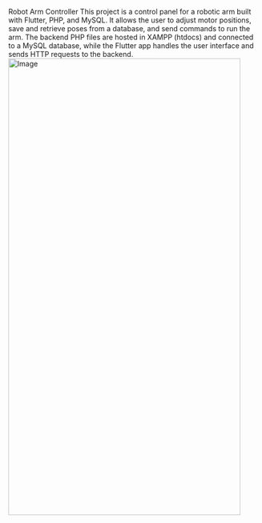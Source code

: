Robot Arm Controller
This project is a control panel for a robotic arm built with Flutter, PHP, and MySQL. It allows the user to adjust motor positions, save and retrieve poses from a database, and send commands to run the arm. The backend PHP files are hosted in XAMPP (htdocs) and connected to a MySQL database, while the Flutter app handles the user interface and sends HTTP requests to the backend.
<img width="463" height="911" alt="Image" src="https://github.com/user-attachments/assets/3e3046cf-2c28-4145-a389-fc99d3db8776" /> 
